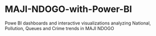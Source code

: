# MAJI-NDOGO-with-Power-BI
Powe BI dashboards and interactive visualizations analyzing National, Pollution, Queues and Crime trends in MAJI NDOGO
